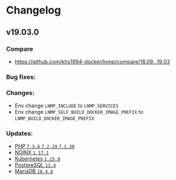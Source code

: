 # Changelog

## v19.03.0

### Compare

* https://github.com/khs1994-docker/lnmp/compare/18.09...19.03

### Bug fixes:

### Changes:

* Env change `LNMP_INCLUDE` to `LNMP_SERVICES`
* Env change `LNMP_SELF_BUILD_DOCKER_IMAGE_PREFIX` to `LNMP_BUILD_DOCKER_IMAGE_PREFIX`

### Updates:

* [PHP `7.3.6` `7.2.19` `7.1.30`](https://www.php.net/ChangeLog-7.php#7.3.6)
* [NGINX `1.17.1`](https://nginx.org/en/CHANGES)
* [Kubernetes `1.15.0`](https://github.com/kubernetes/kubernetes/blob/master/CHANGELOG-1.15.md)
* [PostgreSQL `11.4`](https://www.postgresql.org/about/news/1949/)
* [MariaDB `10.4.6`](https://mariadb.com/kb/en/library/mariadb-1046-release-notes/)
